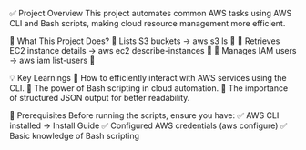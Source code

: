 ✅ Project Overview
This project automates common AWS tasks using AWS CLI and Bash scripts, making cloud resource management more efficient.

🚀 What This Project Does?
🔹 Lists S3 buckets → aws s3 ls 📂
🔹 Retrieves EC2 instance details → aws ec2 describe-instances 🚀
🔹 Manages IAM users → aws iam list-users 🔑

💡 Key Learnings
🔹 How to efficiently interact with AWS services using the CLI.
🔹 The power of Bash scripting in cloud automation.
🔹 The importance of structured JSON output for better readability.

📌 Prerequisites
Before running the scripts, ensure you have:
✅ AWS CLI installed → Install Guide
✅ Configured AWS credentials (aws configure)
✅ Basic knowledge of Bash scripting
